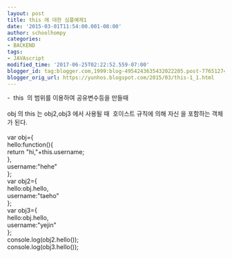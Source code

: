 ```yaml
---
layout: post
title: this 에 대한 심플예제1
date: '2015-03-01T11:54:00.001-08:00'
author: schoolhompy
categories:
- BACKEND
tags:
- JAVAscript
modified_time: '2017-06-25T02:22:52.559-07:00'
blogger_id: tag:blogger.com,1999:blog-4954243635432022205.post-7765127416272247611
blogger_orig_url: https://yunhos.blogspot.com/2015/03/this-1_1.html
---
```


-  this  의 범위를 이용하여 공유변수등을 만들때<br/><br/>obj 의 this 는 obj2,obj3 에서 사용될 때  호이스트 규칙에 의해 자신 을 포함하는 객체가 된다.<br/><br/>var obj={<br/>hello:function(){<br/>return "hi,"+this.username;<br/>},<br/>username:"hehe"<br/>};<br/>var obj2={<br/>hello:obj.hello,<br/>username:"taeho"<br/>};<br/>var obj3={<br/>hello:obj.hello,<br/>username:"yejin"<br/>};<br/>console.log(obj2.hello());<br/>console.log(obj3.hello());